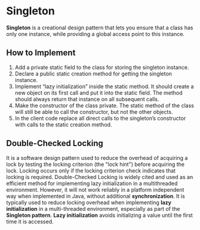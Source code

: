 # Singleton
**Singleton** is a creational design pattern that lets you ensure that a class has only one instance, while providing a global access point to this instance.

## How to Implement
1. Add a private static field to the class for storing the singleton instance.
2. Declare a public static creation method for getting the singleton instance.
3. Implement “lazy initialization” inside the static method. It should create a new object on its first call and put it into the static field. The method should always return that instance on all subsequent calls.
4. Make the constructor of the class private. The static method of the class will still be able to call the constructor, but not the other objects.
5. In the client code replace all direct calls to the singleton’s constructor with calls to the static creation method.

## Double-Checked Locking
It is a software design pattern used to reduce the overhead of acquiring a lock by testing the locking criterion (the "lock hint") before acquiring the lock. Locking occurs only if the locking criterion check indicates that locking is required.
Double-Checked Locking is widely cited and used as an efficient method for implementing lazy initialization in a multithreaded environment. However, it will not work reliably in a platform independent way when implemented in Java, without additional **synchronization**.
It is typically used to reduce locking overhead when implementing **lazy initialization** in a multi-threaded environment, especially as part of the **Singleton pattern**. **Lazy initialization** avoids initializing a value until the first time it is accessed.
